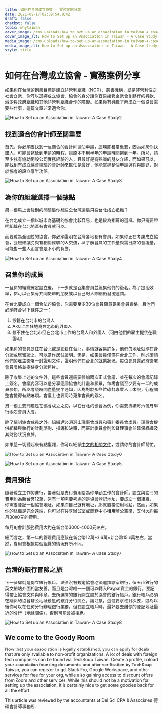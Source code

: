 ```yaml
---
title: 如何在台灣成立協會 - 實務案例分享
date: 2021-09-17T02:09:54.824Z
draft: false
chatbot: false
topic: whytaiwan
cover_image: /cms-uploads/how-to-set-up-an-association-in-taiwan-a-case-study1.jpg
cover_image_alt: How to Set up an Association in Taiwan - A Case Study
media_image: /cms-uploads/how-to-set-up-an-association-in-taiwan-a-case-study1.jpg
media_image_alt: How to Set up an Association in Taiwan - A Case Study
style: title
---
```

# 如何在台灣成立協會 - 實務案例分享

如果你在台灣的創業目標是建立非營利組織（NGO）、慈善機構，或是非營利性之社會企業，你可以選擇成立協會，協會的身分讓你容易接受企業合作夥伴的捐款，減少與政府組織和其他非營利組織合作的障礙。如果你有興趣了解成立一個協會需要些什麼，這篇文章非常適合你。

![How to Set up an Association in Taiwan- A Case Study2](/cms-uploads/how-to-set-up-an-association-in-taiwan-a-case-study2.jpg)

## 找到適合的會計師至關重要

首先，你必須要找到一位適合的會計師協助申請，這環節相當重要，因為如果你找錯人，可能會拖延到申請的時程，讓原本不用半年的申請時間拖到一年。所以，請至少找有協助開設公司實務經驗的人，且最好是有熟識的朋友介紹，而如果可以，能找到有成立協會經驗的會計師來幫忙是最好，他能掌握整個申請過程與關鍵，對於協會的設立事半功倍。

![How to Set up an Association in Taiwan- A Case Study3](/cms-uploads/how-to-set-up-an-association-in-taiwan-a-case-study3.jpg)

## 為你的組織選擇一個據點

另一個馬上會碰到的問題是你想在全台灣還是只在台北成立組織？

在台北成立一個以城市為基礎的協會比較容易，也是較為推薦的選項。你只需要證明組織在台北地區有會員就可以。

而要成為全國性的協會，你必須證明在台灣各地都有會員。如果你正在考慮成立協會，強烈建議先與有相關經驗的人交流，以了解會員的工作量與需出席的會議量，可能對一些人而言會是不小的負擔。

![How to Set up an Association in Taiwan- A Case Study4](/cms-uploads/how-to-set-up-an-association-in-taiwan-a-case-study4.jpg)

## 召集你的成員

一旦你的組織確定設立後，下一步就是召集會員並蒐集他們的簽名。為了提高效率，你可以召集有共同使命的朋友或以自己的人際網絡發出邀請。

在台北要成立一個合法的協會，你需要至少30位會員願意簽署會員表格，且他們必須符合以下條件之一：

1. 設籍在台北市的台灣人
2. ARC上居住地為台北市的外國人
3. 雖不住在台北市但在台北市工作的台灣人和外國人（可由他們的雇主提供在職證明）

如果你的會員是住在台北或是設籍在台北，事情就容易許多，他們的地址就印在身分證或居留證上，可以當作居住證明。但是，如果會員僅僅在台北工作，則必須請他們的雇主簽署一封證明文件，證明他們在台北的就業狀況。每位會員還必須簽署會員表格並提供身分證照片。

除了收集上述的文件外，這些會員還需要參加兩次正式會議，並在每次的會議記錄上簽名。會議內容可以是分享這個協會的計畫和願景，每場會議至少要有一半的成員參加，所以會議時間盡量提早通知，因為對於那些忙碌的專業人士來說，行程調整會變得有點麻煩。會議上也要同時蒐集會員的簽名。

另一個主要問題是在協會成立之初，以在台北的協會為例，你需要持續每六個月舉行兩次會員大會。

除了編制協會成員之外，組織還必須選出理事會成員和審計委員會成員。理事會提供組織與執行的計劃諮詢、指導和決策，而審計委員會則監督理事會並確保組織及其財務狀況良好。

如果這一切聽起來有點複雜，你可以細讀[中文的相關文件](https://dosw.gov.taipei/Content_List.aspx?n=374E98F9969BD165)，或請你的會計師幫忙。

![How to Set up an Association in Taiwan- A Case Study6](/cms-uploads/how-to-set-up-an-association-in-taiwan-a-case-study6.jpg)

![How to Set up an Association in Taiwan- A Case Study5](/cms-uploads/how-to-set-up-an-association-in-taiwan-a-case-study5.jpg)

## 費用預估

隨著成立工作的進行，接著就是支付費用給為你辛勤工作的會計師。設立與註冊的費用約為新台幣12萬，還有一項需要考慮的是協會登記地址，要成立一個組織，你需要登記一個協會地址，如果你自己就有地址，那就直接使用地點，然而，如果你的組織是完全遠端，你可以在共享辦公室或商務中心租用辦公空間，支付大約每月3000元的費用。

每月的會計服務費用大約在新台幣3000-4000元左右。

總而言之，第一年的管理費用應該在新台幣12萬+3.6萬=新台幣15.6萬左右，當然，費用會根據每個組織的情況有所不同。

![How to Set up an Association in Taiwan- A Case Study7](/cms-uploads/how-to-set-up-an-association-in-taiwan-a-case-study7.jpg)

## 台灣的銀行冒險之旅

下一步驟就是開立銀行帳戶。法律沒有規定協會必須選擇哪家銀行，但玉山銀行的英文網站介面相當友善，而且是台灣唯一一個可以轉入Paypal資金的銀行。要記得帶上協會文件與印章，去所選擇的銀行開立屬於協會的銀行帳戶。銀行帳戶必須在離你的協會辦公地址最近的銀行分行開立。請注意，這個要求相對次要，因為以後你可以在任何分行辦理銀行業務，但在設立帳戶時，最好要去離你的登記地址最近的分行（地緣關係），否則可能會被拒絕。

![How to Set up an Association in Taiwan- A Case Study8](/cms-uploads/how-to-set-up-an-association-in-taiwan-a-case-study8.jpg)

## Welcome to the Goody Room

Now that your association is legally established, you can apply for deals that are only available to non-profit organizations. A lot of deals with foreign tech companies can be found via TechSoup Taiwan. Create a profile, upload your association founding documents, and after verification by TechSoup Taiwan, you can register to get Slack Pro, Google Workspace, and other services for free for your org, while also gaining access to discount offers from Zoom and other services. While this should not be a motivation for setting up the association, it is certainly nice to get some goodies back for all the effort.



This article was reviewed by the accountants at Del Sol CPA & Associates 德碩會計師事務所.